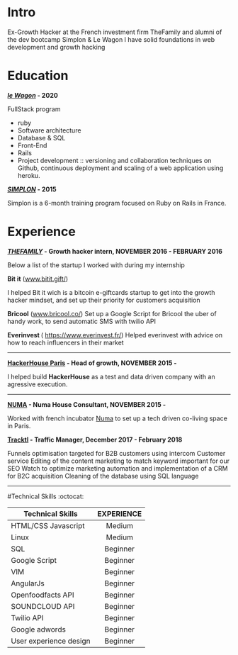 # Intro 
Ex-Growth Hacker at the French investment firm TheFamily and alumni of the dev bootcamp Simplon & Le Wagon I have solid foundations in web development and growth hacking 

# Education 
<b>[*le Wagon*](https://www.lewagon.com/) - 2020</b>

FullStack program
- ruby
- Software architecture
- Database & SQL
- Front-End
- Rails
- Project development :: versioning and collaboration techniques on Github, continuous deployment and scaling of a web application using heroku.

<b>[*SIMPLON*](www.simplon.co) - 2015 </b>

Simplon is a 6-month training program focused on Ruby on Rails in France.

# Experience 

<b>[*THEFAMILY*](http://thefamily.co/) - Growth hacker intern, NOVEMBER 2016  - FEBRUARY 2016 </b>

Below a list of the startup I worked with during my internship

 <b>Bit it</b> (www.bitit.gift/) 

  I helped Bit it wich is a bitcoin e-giftcards  startup to get into the growth hacker mindset, and set up their    priority for customers acquisition


 <b>Bricool</b> (www.bricool.co/) 
  Set up a Google Script for Bricool the uber of handy work, to send automatic SMS with twilio  API

 <b>Everinvest </b>( https://www.everinvest.fr/)
  Helped everinvest with advice on how to reach influencers in their market
_____________________________________________________________________________________________________________________________

<b>[**HackerHouse Paris**](http://www.hackerhouse.paris/#home/intro) - Head of growth, NOVEMBER 2015 - </b>

<p>I helped build  <b>HackerHouse</b> as a test and data driven company with an  agressive execution. </p>

_____________________________________________________________________________________________________________________________
<b>[**NUMA**](http://www.hackerhouse.paris/hh/numa#hh/numa/hacker) - Numa House Consultant, NOVEMBER 2015 - </b>

Worked with french incubator [Numa](http://paris.numa.co/) to set up a tech driven co-living space in Paris.

<b>[**Tracktl**](https://www.tracktl.com/en/index.html) - Traffic Manager, December 2017 -  February 2018 </b>

 Funnels optimisation targeted for B2B customers using
intercom
 Customer service
 Editing of the content marketing to match keyword
 important for our SEO
 Watch to optimize marketing automation and
 implementation of a CRM for B2C acquisition
 Cleaning of the database using SQL language

_____________________________________________________________________________________________________________________________
#Technical Skills :octocat:

| Technical Skills      | EXPERIENCE      
| ------------- |:-------------:|
| HTML/CSS Javascript   | Medium |
| Linux     | Medium      |
|SQL| Beginner
|Google Script| Beginner
| VIM | Beginner     |    
| AngularJs| Beginner |
|Openfoodfacts API|Beginner
|SOUNDCLOUD API | Beginner |
|Twilio  API | Beginner|
|Google adwords | Beginner|
|User experience design | Beginner|
